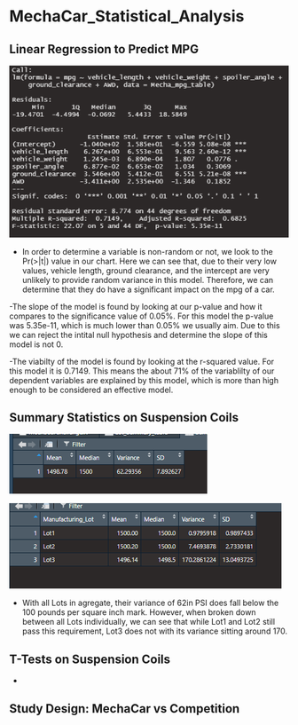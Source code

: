 # MechaCar_Statistical_Analysis

## Linear Regression to Predict MPG

![](https://github.com/Stkaran/MechaCar_Statistical_Analysis/blob/main/Resources/Deliverable_1.png)

- In order to determine a variable is non-random or not, we look to the Pr(>|t|) value in our chart. Here we can see that, due to their very low values, vehicle length, ground clearance, and the intercept are very unlikely to provide random variance in this model. Therefore, we can determine that they do have a significant impact on the mpg of a car.

-The slope of the model is found by looking at our p-value and how it compares to the significance value of 0.05%. For this model the p-value was 5.35e-11, which is much lower than 0.05% we usually aim. Due to this we can reject the intital null hypothesis and determine the slope of this model is not 0.

-The viabilty of the model is found by looking at the r-squared value. For this model it is 0.7149. This means the about 71% of the variablilty of our dependent variables are explained by this model, which is more than high enough to be considered an effective model.

## Summary Statistics on Suspension Coils

![](https://github.com/Stkaran/MechaCar_Statistical_Analysis/blob/main/Resources/Coil_Sum_Del2.png)

![](https://github.com/Stkaran/MechaCar_Statistical_Analysis/blob/main/Resources/Lot_Sum_Del2.png)

- With all Lots in agregate, their variance of 62in PSI does fall below the 100 pounds per square inch mark. However, when broken down between all Lots individually, we can see that while Lot1 and Lot2 still pass this requirement, Lot3 does not with its variance sitting around 170.

## T-Tests on Suspension Coils

-

## Study Design: MechaCar vs Competition

